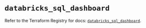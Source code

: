 # `databricks_sql_dashboard`

Refer to the Terraform Registry for docs: [`databricks_sql_dashboard`](https://registry.terraform.io/providers/databricks/databricks/1.33.0/docs/resources/sql_dashboard).
